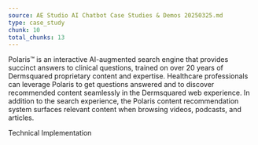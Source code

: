 ```yaml
---
source: AE Studio AI Chatbot Case Studies & Demos 20250325.md
type: case_study
chunk: 10
total_chunks: 13
---
```


Polaris™ is an interactive AI-augmented search engine that provides succinct answers to clinical questions, trained on over 20 years of Dermsquared proprietary content and expertise. Healthcare professionals can leverage Polaris to get questions answered and to discover recommended content seamlessly in the Dermsquared web experience. In addition to the search experience, the Polaris content recommendation system surfaces relevant content when browsing videos, podcasts, and articles.

Technical Implementation